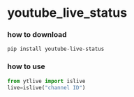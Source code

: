 # youtube_live_status

### how to download
`pip install youtube-live-status`

### how to use

```python
from ytlive import islive
live=islive("channel ID")
```
